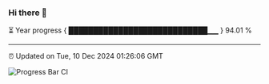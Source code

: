 ### Hi there 👋

⏳ Year progress { ████████████████████████████▁▁ } 94.01 %

---

⏰ Updated on Tue, 10 Dec 2024 01:26:06 GMT

![Progress Bar CI](https://github.com/liununu/liununu/workflows/Progress%20Bar%20CI/badge.svg)
